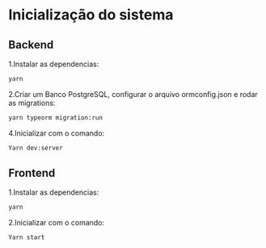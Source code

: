 # Inicialização do sistema
## Backend

1.Instalar as dependencias:
``` sh
yarn
```
2.Criar um Banco PostgreSQL, configurar o arquivo ormconfig.json e rodar as migrations:
``` sh
yarn typeorm migration:run 
```
4.Inicializar com o comando:
``` sh
Yarn dev:server
```

## Frontend

1.Instalar as dependencias:
``` sh
yarn
```
2.Inicializar com o comando:
``` sh
Yarn start
```
